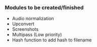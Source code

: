### Modules to be created/finished
* Audio normalization
* Upconvert
* Screenshots
* Multipass (Low priority)
* Hash function to add hash to filename
